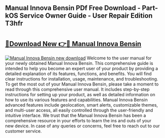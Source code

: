 ## Manual Innova Bensin PDf Free Download - Part-kOS Service Owner Guide - User Repair Edition T3hfr

# <h2><a href="http://bc60429.oget.top/?id=Manual+Innova+Bensin">🔗Download New 👉🔴 Manual Innova Bensin</a></h2>

[![Manual Innova Bensin new download](https://i.imgur.com/5g1atiW.png)](http://bc60429.oget.top/?id=Manual+Innova+Bensin)
Welcome to the user manual for your newly obtained Manual Innova Bensin. This comprehensive guide is intended to help you become an expert user of your product by providing a detailed explanation of its features, functions, and benefits. You will find clear instructions for installation, usage, maintenance, and troubleshooting. To get the most out of your Manual Innova Bensin, please take a moment to read through this comprehensive user manual. It includes step-by-step instructions for setting up your product, as well as detailed information on how to use its various features and capabilities. Manual Innova Bensin advanced features include geolocation, smart alerts, customizable themes, and multi-user access, all easily controlled through the user-friendly and intuitive interface. We trust that the Manual Innova Bensin has been a comprehensive resource in your efforts to learn the ins and outs of your new device. In case of any queries or concerns, feel free to reach out to our customer service.
